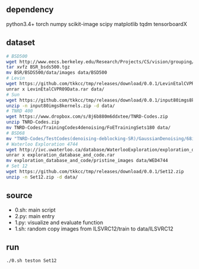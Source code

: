 ## dependency
python3.4+ torch numpy scikit-image scipy matplotlib tqdm tensorboardX

## dataset
```sh
# BSD500
wget http://www.eecs.berkeley.edu/Research/Projects/CS/vision/grouping/BSR/BSR_bsds500.tgz
tar xvfz BSR_bsds500.tgz
mv BSR/BSDS500/data/images data/BSD500
# Levin
wget https://github.com/tkkcc/tmp/releases/download/0.0.1/LevinEtalCVPR09Data.rar
unrar x LevinEtalCVPR09Data.rar data/
# Sun
wget https://github.com/tkkcc/tmp/releases/download/0.0.1/input80imgs8kernels.zip
unzip -n input80imgs8kernels.zip -d data/
# TNRD 400
wget https://www.dropbox.com/s/8j6b880m6ddxtee/TNRD-Codes.zip
unzip TNRD-Codes.zip
mv TNRD-Codes/TrainingCodes4denoising/FoETrainingSets180 data/
# BSD68
mv "TNRD-Codes/TestCodes(denoising-deblocking-SR)/GaussianDenoising/68imgs" data/BSD68
# Waterloo Exploration 4744
wget http://ivc.uwaterloo.ca/database/WaterlooExploration/exploration_database_and_code.rar
unrar x exploration_database_and_code.rar
mv exploration_database_and_code/pristine_images data/WED4744
# Set 12
wget https://github.com/tkkcc/tmp/releases/download/0.0.1/Set12.zip
unzip -n Set12.zip -d data/
```

## source
- 0.sh: main script
- 2.py: main entry
- 1.py: visualize and evaluate function
- 1.sh: random copy images from ILSVRC12/train to data/ILSVRC12

## run
```sh
./0.sh teston Set12
```